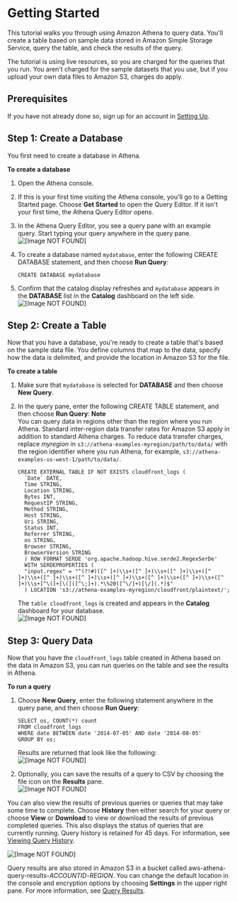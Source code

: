 # Getting Started<a name="getting-started"></a>

This tutorial walks you through using Amazon Athena to query data\. You'll create a table based on sample data stored in Amazon Simple Storage Service, query the table, and check the results of the query\.

The tutorial is using live resources, so you are charged for the queries that you run\. You aren't charged for the sample datasets that you use, but if you upload your own data files to Amazon S3, charges do apply\.

## Prerequisites<a name="prerequisites"></a>

If you have not already done so, sign up for an account in [Setting Up](setting-up.md)\.

## Step 1: Create a Database<a name="step-1-create-a-database"></a>

You first need to create a database in Athena\.

**To create a database**

1. Open the Athena console\.

1. If this is your first time visiting the Athena console, you'll go to a Getting Started page\. Choose **Get Started** to open the Query Editor\. If it isn't your first time, the Athena Query Editor opens\.

1. In the Athena Query Editor, you see a query pane with an example query\. Start typing your query anywhere in the query pane\.  
![\[Image NOT FOUND\]](http://docs.aws.amazon.com/athena/latest/ug/images/example_query.png)

1. To create a database named `mydatabase`, enter the following CREATE DATABASE statement, and then choose **Run Query**:

   ```
   CREATE DATABASE mydatabase
   ```

1. Confirm that the catalog display refreshes and `mydatabase` appears in the **DATABASE** list in the **Catalog** dashboard on the left side\.  
![\[Image NOT FOUND\]](http://docs.aws.amazon.com/athena/latest/ug/images/db_list_and_refresh.png)

## Step 2: Create a Table<a name="step-2-create-a-table"></a>

Now that you have a database, you're ready to create a table that's based on the sample data file\. You define columns that map to the data, specify how the data is delimited, and provide the location in Amazon S3 for the file\.

**To create a table**

1. Make sure that `mydatabase` is selected for **DATABASE** and then choose **New Query**\.

1. In the query pane, enter the following CREATE TABLE statement, and then choose **Run Query**:
**Note**  
You can query data in regions other than the region where you run Athena\. Standard inter\-region data transfer rates for Amazon S3 apply in addition to standard Athena charges\. To reduce data transfer charges, replace *myregion* in `s3://athena-examples-myregion/path/to/data/` with the region identifier where you run Athena, for example, `s3://athena-examples-us-west-1/path/to/data/`\.

   ```
   CREATE EXTERNAL TABLE IF NOT EXISTS cloudfront_logs (
     `Date` DATE,
     Time STRING,
     Location STRING,
     Bytes INT,
     RequestIP STRING,
     Method STRING,
     Host STRING,
     Uri STRING,
     Status INT,
     Referrer STRING,
     os STRING,
     Browser STRING,
     BrowserVersion STRING
     ) ROW FORMAT SERDE 'org.apache.hadoop.hive.serde2.RegexSerDe'
     WITH SERDEPROPERTIES (
     "input.regex" = "^(?!#)([^ ]+)\\s+([^ ]+)\\s+([^ ]+)\\s+([^ ]+)\\s+([^ ]+)\\s+([^ ]+)\\s+([^ ]+)\\s+([^ ]+)\\s+([^ ]+)\\s+([^ ]+)\\s+[^\(]+[\(]([^\;]+).*\%20([^\/]+)[\/](.*)$"
     ) LOCATION 's3://athena-examples-myregion/cloudfront/plaintext/';
   ```

   The `table cloudfront_logs` is created and appears in the **Catalog** dashboard for your database\.  
![\[Image NOT FOUND\]](http://docs.aws.amazon.com/athena/latest/ug/images/table_create.png)

## Step 3: Query Data<a name="step-3-query-data"></a>

Now that you have the `cloudfront_logs` table created in Athena based on the data in Amazon S3, you can run queries on the table and see the results in Athena\.

**To run a query**

1. Choose **New Query**, enter the following statement anywhere in the query pane, and then choose **Run Query**:

   ```
   SELECT os, COUNT(*) count
   FROM cloudfront_logs
   WHERE date BETWEEN date '2014-07-05' AND date '2014-08-05'
   GROUP BY os;
   ```

   Results are returned that look like the following:  
![\[Image NOT FOUND\]](http://docs.aws.amazon.com/athena/latest/ug/images/results.png)

1. Optionally, you can save the results of a query to CSV by choosing the file icon on the **Results** pane\.  
![\[Image NOT FOUND\]](http://docs.aws.amazon.com/athena/latest/ug/images/savecsv.png)

You can also view the results of previous queries or queries that may take some time to complete\. Choose **History** then either search for your query or choose **View** or **Download** to view or download the results of previous completed queries\. This also displays the status of queries that are currently running\. Query history is retained for 45 days\. For information, see [Viewing Query History](querying.md#queries-viewing-history)\.

![\[Image NOT FOUND\]](http://docs.aws.amazon.com/athena/latest/ug/images/history.png)

Query results are also stored in Amazon S3 in a bucket called aws\-athena\-query\-results\-*ACCOUNTID*\-*REGION*\. You can change the default location in the console and encryption options by choosing **Settings** in the upper right pane\. For more information, see [Query Results](querying.md)\.